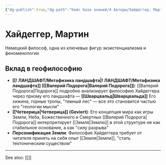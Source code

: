 ```yaml
---
{"dg-publish":true,"dg-path":"Кейс база знаний/4 Авторы/Хайдеггер, Мартин","permalink":"/kejs-baza-znanij/4-avtory/hajdegger-martin/"}
---
```


# Хайдеггер, Мартин

Немецкий философ, одна из ключевых фигур экзистенциализма и феноменологии

## Вклад в геофилософию
- **[[! ЛАНДШАФТ/Метафизика ландшафта\|! ЛАНДШАФТ/Метафизика ландшафта]] ([[Валерий Подорога\|Валерий Подорога]])**: [[Валерий Подорога\|Подорога]] подробно анализирует философию Хайдеггера через призму его ландшафта — **[[Шварцвальд\|Шварцвальда]]** Его хижина, горные тропы, "темный лес" — все это становится частью его "геологии мысли"
- **[[Четверица\|Четверица]] (Geviert)**: Его концепция мира как игры Земли, Неба, Божественного и Смертных [[Валерий Подорога\|Подорога]] интерпретирует [[Земля\|Землю]] в этой структуре не как стабильное основание, а как "силу разрыва"
- **Персонификация Земли**: Философия Хайдеггера требует от читателя принять на себя опыт [[Земля\|Земли]], "стать тектоническим существом"






---
See also:
[[]]
